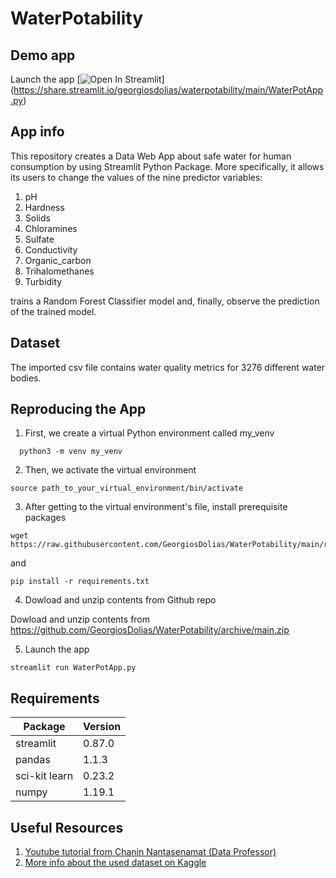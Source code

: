 # WaterPotability

## Demo app

Launch the app [![Open In Streamlit]((https://water-potablity.herokuapp.com/))]
(https://share.streamlit.io/georgiosdolias/waterpotability/main/WaterPotApp.py)

## App info

This repository creates a Data Web App  about safe water for human consumption by using Streamlit Python Package. More specifically, it allows its users to change the values of the nine predictor variables:
1. pH
2. Hardness
3. Solids
4. Chloramines
5. Sulfate
6. Conductivity
7. Organic_carbon
8. Trihalomethanes
9. Turbidity

trains a Random Forest Classifier model and, finally, observe the prediction of the trained model.

## Dataset

The imported csv file contains water quality metrics for 3276 different water bodies.

## Reproducing the App

1. First, we create a virtual Python environment called my_venv
```
  python3 -m venv my_venv
```
2. Then, we activate the virtual environment
```
source path_to_your_virtual_environment/bin/activate
```
3. After getting to the virtual environment's file, install prerequisite packages
```
wget https://raw.githubusercontent.com/GeorgiosDolias/WaterPotability/main/requirements.txt
```
and
```
pip install -r requirements.txt
```
4. Dowload and unzip contents from Github repo

Dowload and unzip contents from https://github.com/GeorgiosDolias/WaterPotability/archive/main.zip

5. Launch the app
```
streamlit run WaterPotApp.py
```


## Requirements

| Package | Version |
--- | ---
| streamlit | 0.87.0 |
| pandas |  1.1.3 |
| sci-kit learn | 0.23.2 |
| numpy |  1.19.1 |

## Useful Resources

1.  [Youtube tutorial from Chanin Nantasenamat (Data Professor) ](https://www.youtube.com/watch?v=8M20LyCZDOY )
2.  [More info about the used dataset on Kaggle](https://www.kaggle.com/adityakadiwal/water-potability ) 
